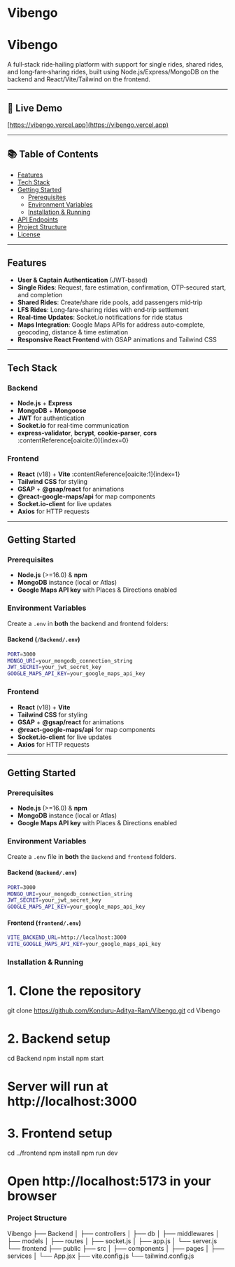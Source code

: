 # Vibengo

# Vibengo

A full‑stack ride‑hailing platform with support for single rides, shared rides, and long‑fare‑sharing rides, built using Node.js/Express/MongoDB on the backend and React/Vite/Tailwind on the frontend.

---

## 🔗 Live Demo

[https://vibengo.vercel.app](https://vibengo.vercel.app)

---

## 📚 Table of Contents

- [Features](#features)  
- [Tech Stack](#tech-stack)  
- [Getting Started](#getting-started)  
  - [Prerequisites](#prerequisites)  
  - [Environment Variables](#environment-variables)  
  - [Installation & Running](#installation--running)  
- [API Endpoints](#api-endpoints)  
- [Project Structure](#project-structure)  
- [License](#license)  

---

## Features

- **User & Captain Authentication** (JWT‑based)  
- **Single Rides**: Request, fare estimation, confirmation, OTP‑secured start, and completion  
- **Shared Rides**: Create/share ride pools, add passengers mid‑trip  
- **LFS Rides**: Long‑fare‑sharing rides with end‑trip settlement  
- **Real‑time Updates**: Socket.io notifications for ride status  
- **Maps Integration**: Google Maps APIs for address auto‑complete, geocoding, distance & time estimation  
- **Responsive React Frontend** with GSAP animations and Tailwind CSS  

---

## Tech Stack

### Backend

- **Node.js** + **Express**  
- **MongoDB** + **Mongoose**  
- **JWT** for authentication  
- **Socket.io** for real‑time communication  
- **express-validator**, **bcrypt**, **cookie-parser**, **cors** :contentReference[oaicite:0]{index=0}

### Frontend

- **React** (v18) + **Vite** :contentReference[oaicite:1]{index=1}  
- **Tailwind CSS** for styling  
- **GSAP** + **@gsap/react** for animations  
- **@react-google-maps/api** for map components  
- **Socket.io‑client** for live updates  
- **Axios** for HTTP requests  

---

## Getting Started

### Prerequisites

- **Node.js** (>=16.0) & **npm**  
- **MongoDB** instance (local or Atlas)  
- **Google Maps API key** with Places & Directions enabled  

### Environment Variables

Create a `.env` in **both** the backend and frontend folders:

#### Backend (`/Backend/.env`)

```bash
PORT=3000
MONGO_URI=your_mongodb_connection_string
JWT_SECRET=your_jwt_secret_key
GOOGLE_MAPS_API_KEY=your_google_maps_api_key
```
### Frontend

- **React** (v18) + **Vite**  
- **Tailwind CSS** for styling  
- **GSAP** + **@gsap/react** for animations  
- **@react-google-maps/api** for map components  
- **Socket.io‑client** for live updates  
- **Axios** for HTTP requests  

---

## Getting Started

### Prerequisites

- **Node.js** (>=16.0) & **npm**  
- **MongoDB** instance (local or Atlas)  
- **Google Maps API key** with Places & Directions enabled  

### Environment Variables

Create a `.env` file in **both** the `Backend` and `frontend` folders.

#### Backend (`Backend/.env`)

```bash
PORT=3000
MONGO_URI=your_mongodb_connection_string
JWT_SECRET=your_jwt_secret_key
GOOGLE_MAPS_API_KEY=your_google_maps_api_key
```
#### Frontend (`frontend/.env`)
```bash
VITE_BACKEND_URL=http://localhost:3000
VITE_GOOGLE_MAPS_API_KEY=your_google_maps_api_key
```
### Installation & Running
# 1. Clone the repository
git clone https://github.com/Konduru-Aditya-Ram/Vibengo.git
cd Vibengo

# 2. Backend setup
cd Backend
npm install
npm start
# Server will run at http://localhost:3000

# 3. Frontend setup
cd ../frontend
npm install
npm run dev
# Open http://localhost:5173 in your browser

### Project Structure
Vibengo
├── Backend
│   ├── controllers
│   ├── db
│   ├── middlewares
│   ├── models
│   ├── routes
│   ├── socket.js
│   ├── app.js
│   └── server.js
└── frontend
    ├── public
    ├── src
    │   ├── components
    │   ├── pages
    │   ├── services
    │   └── App.jsx
    ├── vite.config.js
    └── tailwind.config.js
